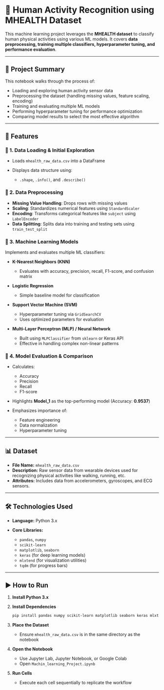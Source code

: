 # 🧠 Human Activity Recognition using MHEALTH Dataset

This machine learning project leverages the **MHEALTH dataset** to classify human physical activities using various ML models. It covers **data preprocessing, training multiple classifiers, hyperparameter tuning, and performance evaluation**.

---

## 📌 Project Summary

This notebook walks through the process of:

* Loading and exploring human activity sensor data
* Preprocessing the dataset (handling missing values, feature scaling, encoding)
* Training and evaluating multiple ML models
* Performing hyperparameter tuning for performance optimization
* Comparing model results to select the most effective algorithm

---

## 🚀 Features

### 🔹 1. Data Loading & Initial Exploration

* Loads `mhealth_raw_data.csv` into a DataFrame
* Displays data structure using:

  * `.shape`, `.info()`, and `.describe()`

### 🔹 2. Data Preprocessing

* **Missing Value Handling**: Drops rows with missing values
* **Scaling**: Standardizes numerical features using `StandardScaler`
* **Encoding**: Transforms categorical features like `subject` using `LabelEncoder`
* **Data Splitting**: Splits data into training and testing sets using `train_test_split`

### 🔹 3. Machine Learning Models

Implements and evaluates multiple ML classifiers:

* **K-Nearest Neighbors (KNN)**

  * Evaluates with accuracy, precision, recall, F1-score, and confusion matrix

* **Logistic Regression**

  * Simple baseline model for classification

* **Support Vector Machine (SVM)**

  * Hyperparameter tuning via `GridSearchCV`
  * Uses optimized parameters for evaluation

* **Multi-Layer Perceptron (MLP) / Neural Network**

  * Built using `MLPClassifier` from `sklearn` or Keras API
  * Effective in handling complex non-linear patterns

### 🔹 4. Model Evaluation & Comparison

* Calculates:

  * Accuracy
  * Precision
  * Recall
  * F1-score
* Highlights **Model\_1** as the top-performing model (Accuracy: **0.9537**)
* Emphasizes importance of:

  * Feature engineering
  * Data normalization
  * Hyperparameter tuning

---

## 📊 Dataset

* **File Name:** `mhealth_raw_data.csv`
* **Description:** Raw sensor data from wearable devices used for recognizing physical activities like walking, running, etc.
* **Attributes:** Includes data from accelerometers, gyroscopes, and ECG sensors.

---

## 🛠️ Technologies Used

* **Language:** Python 3.x
* **Core Libraries:**

  * `pandas`, `numpy`
  * `scikit-learn`
  * `matplotlib`, `seaborn`
  * `keras` (for deep learning models)
  * `mlxtend` (for visualization utilities)
  * `tqdm` (for progress bars)

---

## ▶️ How to Run

1. **Install Python 3.x**
2. **Install Dependencies**

   ```bash
   pip install pandas numpy scikit-learn matplotlib seaborn keras mlxtend tqdm
   ```
3. **Place the Dataset**

   * Ensure `mhealth_raw_data.csv` is in the same directory as the notebook
4. **Open the Notebook**

   * Use Jupyter Lab, Jupyter Notebook, or Google Colab
   * Open `Machin_learning_Project.ipynb`
5. **Run Cells**

   * Execute each cell sequentially to replicate the workflow


